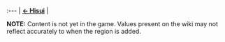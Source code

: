 :--- |
[**← Hisui**](#!Regions/Hisui) |


**NOTE:** Content is not yet in the game. Values present on the wiki may not reflect accurately to when the region is added.